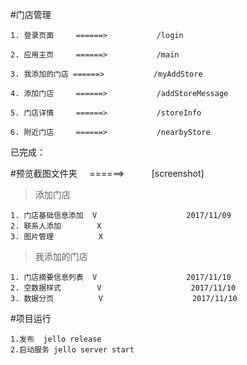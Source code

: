 #门店管理

    1. 登录页面     ======>           /login

    2. 应用主页     ======>           /main

    3. 我添加的门店 ======>           /myAddStore

    4. 添加门店     ======>           /addStoreMessage

    5. 门店详情     ======>           /storeInfo

    6. 附近门店     ======>           /nearbyStore

已完成：

#预览截图文件夹     ======>            [screenshot]

> 添加门店

    1. 门店基础信息添加  V                    2017/11/09
    2. 联系人添加        X
    3. 图片管理          X

> 我添加的门店

    1. 门店摘要信息列表  V                    2017/11/10
    2. 空数据样式        V                    2017/11/10
    3. 数据分页          V                    2017/11/10

#项目运行

    1.发布  jello release
    2.启动服务 jello server start                                              
